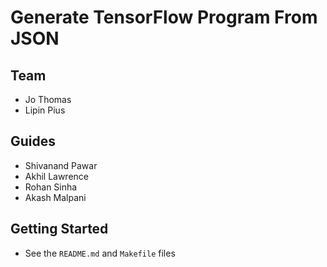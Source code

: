 # Generate TensorFlow Program From JSON

## Team

* Jo Thomas
* Lipin Pius

## Guides

* Shivanand Pawar
* Akhil Lawrence
* Rohan Sinha
* Akash Malpani

## Getting Started

* See the `README.md` and `Makefile` files
